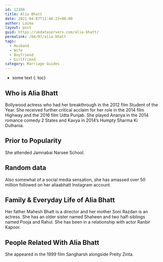 ```yaml
---
id: 12360
title: Alia Bhatt
date: 2021-04-07T11:48:23+00:00
author: Laima
layout: post
guid: https://ukdataservers.com/alia-bhatt/
permalink: /04/07/alia-bhatt
tags:
  - Husband
  - Wife
  - Boyfriend
  - Girlfriend
category: Marriage Guides
---
```


* some text
{: toc}


## Who is Alia Bhatt
                  
                  
                  
Bollywood actress who had her breakthrough in the 2012 film Student of the Year. She received further critical acclaim for her role in the 2014 film Highway and the 2016 film Udta Punjab. She played Ananya in the 2014 romance comedy 2 States and Kavya in 2014&#8217;s Humpty Sharma Ki Dulhania. 
                  
              
            
              
            
                
                
                
## Prior to Popularity
                  
                  
                  
She attended Jamnabai Narsee School. 
                  
              
            
              
            
                
                
                
## Random data
                  
                  
                  
Also somewhat of a social media sensation, she has amassed over 50 million followed on her aliaabhatt Instagram account. 
                  
              
            
              
            
                
                
                
## Family & Everyday Life of Alia Bhatt
                  
                  
                  
Her father Mahesh Bhatt is a director and her mother Soni Razdan is an actress. She has an older sister named Shaheen and two half-siblings named Pooja and Rahul. She has been in a relationship with actor Ranbir Kapoor.
                  
              
            
              
            
                
                
                
## People Related With Alia Bhatt
                  
                  
                  
She appeared in the 1999 film Sangharsh alongside Preity Zinta. 
                  
              
            
              
            
                
              
            
              
              
            
            
              
            
          
          
          